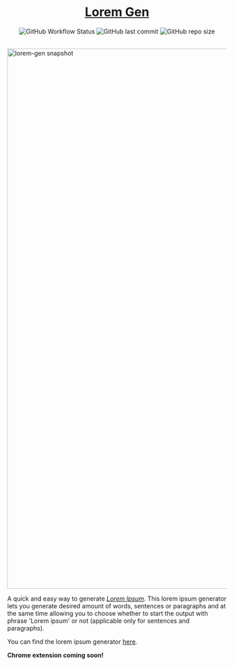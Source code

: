 <h1 align='center'>
 <a href='https://demondaddy22.github.io/Lorem-Gen/'>Lorem Gen</a>
</h1>

<p align='center'>
    <img alt="GitHub Workflow Status" src="https://img.shields.io/github/workflow/status/DemonDaddy22/Lorem-Gen/Deploy%20Lorem%20Gen?color=%23F9906F&style=for-the-badge">
    <img alt="GitHub last commit" src="https://img.shields.io/github/last-commit/DemonDaddy22/Lorem-Gen-Extension?color=%234D5AF3&style=for-the-badge">
    <img alt="GitHub repo size" src="https://img.shields.io/github/repo-size/DemonDaddy22/Lorem-Gen-Extension?color=%2350C87C&style=for-the-badge">
</p>

<br />

<img width="1242" alt="lorem-gen snapshot" src="https://user-images.githubusercontent.com/39908472/118358060-be771b80-b59a-11eb-9838-0a81999fa878.png">

A quick and easy way to generate [*Lorem Ipsum*](https://en.wikipedia.org/wiki/Lorem_ipsum). This lorem ipsum generator lets you generate desired amount of words, sentences or paragraphs and at the same time allowing you to choose whether to start the output with phrase 'Lorem ipsum' or not (applicable only for sentences and paragraphs).

You can find the lorem ipsum generator [here](https://demondaddy22.github.io/Lorem-Gen/).

**Chrome extension coming soon!**
